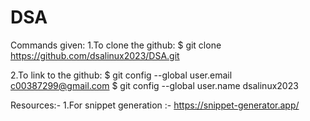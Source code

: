 # DSA

Commands given:
1.To clone the github:
$ git clone https://github.com/dsalinux2023/DSA.git

2.To link to the github:
$ git config --global user.email c00387299@gmail.com
$ git config --global user.name dsalinux2023

Resources:-
1.For snippet generation :- https://snippet-generator.app/
